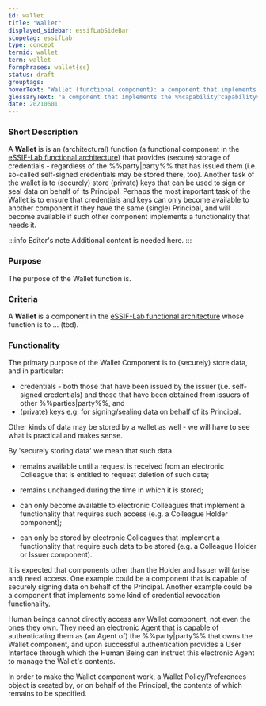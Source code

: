 ```yaml
---
id: wallet
title: "Wallet"
displayed_sidebar: essifLabSideBar
scopetag: essifLab
type: concept
termid: wallet
term: wallet
formphrases: wallet{ss}
status: draft
grouptags:
hoverText: "Wallet (functional component): a component that implements the Capability to securely store data as requested by Colleague Agents, and to provide stored data to Colleague Agents or Peer Agents, all in Compliance with the rules of its Principal's Wallet Policy."
glossaryText: "a component that implements the %%capability^capability%% to securely store data as requested by %%colleague agents^colleague%%, and to provide stored data to %%colleague agents^colleague%% or %%peer agents^peer-agent%%, all in %%compliance^compliance%% with the rules of its %%principal^principal%%'s %%wallet policy^wallet-policy%%."
date: 20210601
---
```


### Short Description
A **Wallet** is is an (architectural) function (a functional component in the [eSSIF-Lab functional architecture](../essifLab-fw-conceptual-architecture-framework)) that provides (secure) storage of credentials - regardless of the %%party|party%% that has issued them (i.e. so-called self-signed credentials may be stored there, too). Another task of the wallet is to (securely) store (private) keys that can be used to sign or seal data on behalf of its Principal. Perhaps the most important task of the Wallet is to ensure that credentials and keys can only become available to another component if they have the same (single) Principal, and will become available if such other component implements a functionality that needs it.

:::info Editor's note
Additional content is needed here.
:::

### Purpose
The purpose of the Wallet function is.

### Criteria
A **Wallet** is a component in the [eSSIF-Lab functional architecture](../essifLab-fw-conceptual-architecture-framework) whose function is to ... (tbd).

### Functionality

The primary purpose of the Wallet Component is to (securely) store data, and in particular:

-   credentials - both those that have been issued by the issuer (i.e. self-signed credentials) and those that have been obtained from issuers of other %%parties|party%%, and
-   (private) keys e.g. for signing/sealing data on behalf of its Principal.

Other kinds of data may be stored by a wallet as well - we will have to see what is practical and makes sense.

By 'securely storing data' we mean that such data

-   remains available until a request is received from an electronic Colleague that is entitled to request deletion of such data;
-   remains unchanged during the time in which it is stored;

-   can only become available to electronic Colleagues that implement a functionality that requires such access (e.g. a Colleague Holder component);
-   can only be stored by electronic Colleagues that implement a functionality that require such data to be stored (e.g. a Colleague Holder or Issuer component).

It is expected that components other than the Holder and Issuer will (arise and) need access. One example could be a component that is capable of securely signing data on behalf of the Principal. Another example could be a component that implements some kind of credential revocation functionality.

Human beings cannot directly access any Wallet component, not even the ones they own. They need an electronic Agent that is capable of authenticating them as (an Agent of) the %%party|party%% that owns the Wallet component, and upon successful authentication provides a User Interface through which the Human Being can instruct this electronic Agent to manage the Wallet's contents.

In order to make the Wallet component work, a Wallet Policy/Preferences object is created by, or on behalf of the Principal, the contents of which remains to be specified.
